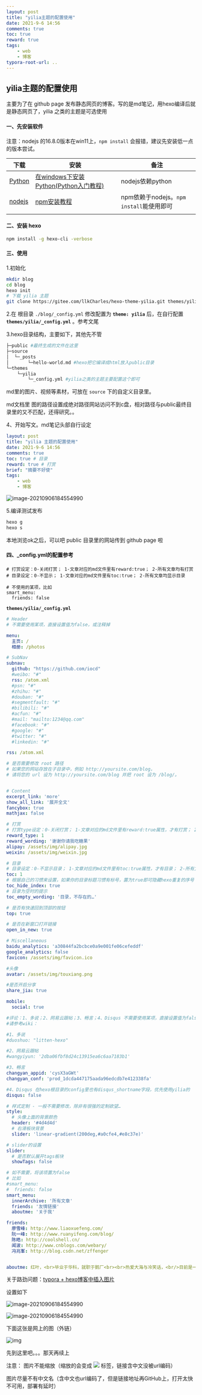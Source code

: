 ```yaml
---
layout: post
title: "yilia主题的配置使用"
date: 2021-9-6 14:56
comments: true
toc: true
reward: true
tags: 
	- web
	- 博客
typora-root-url: ..
---
```


## yilia主题的配置使用

主要为了在 github page 发布静态网页的博客。写的是md笔记，用hexo编译后就是静态网页了，yilia 之类的主题是可选使用



#### 一、先安装软件

注意：nodejs 的16.8.0版本在win11上，`npm install` 会报错，建议先安装低一点的版本尝试。

| 下载                                 | 安装                                                         | 备注                                     |
| ------------------------------------ | ------------------------------------------------------------ | ---------------------------------------- |
| [Python](https://www.python.org/)    | [在windows下安装Python(Python入门教程)](https://my.oschina.net/u/3704591/blog/4566022) | nodejs依赖python                         |
| [nodejs](http://nodejs.cn/download/) | [npm安装教程](https://www.cnblogs.com/lgx5/p/10732016.html)  | npm依赖于nodejs。`npm install`能使用即可 |
|                                      |                                                              |                                          |



#### 二、安装 hexo

```sh
npm install -g hexo-cli -verbose
```



#### 三、使用

1.初始化

```sh
mkdir blog
cd blog
hexo init
# 下载 yilia 主题
git clone https://gitee.com/llkCharles/hexo-theme-yilia.git themes/yilia
```



2.在 根目录 `./blog/_config.yml` 修改配置为 **`theme: yilia`** 后，在自行配置 **`themes/yilia/_config.yml`** 。参考文尾



3.hexo目录结构，主要如下，其他先不管

```sh
├─public #最终生成的文件在这里
├─source
│  └─_posts
│       └─hello-world.md #hexo把它编译成html放入public目录
└─themes
    └─yilia
        └─_config.yml #yilia之类的主题主要配置这个即可
```

md里的图片、视频等素材，可放在 `source` 下的自定义目录里。

md文档里 图的路径设置成绝对路径网站访问不到c盘，相对路径与public最终目录里的又不匹配，还得研究。。



4、开始写文。md笔记头部自行设定

```yaml
layout: post
title: "yilia 主题的配置使用"
date: 2021-9-6 14:56
comments: true
toc: true # 目录
reward: true # 打赏
brief: "摘要不好使"
tags: 
	- web
	- 博客
```

![image-20210906184554990](/blogs/assets/blogimg/yilia主题的配置使用/image-20210906184554990.png)

5.编译测试发布

```sh
hexo g
hexo s
```

本地浏览ok之后，可以吧 public 目录里的网站传到 github page 啦



#### 四、_config.yml的配置参考

```
# 打赏设定：0-关闭打赏； 1-文章对应的md文件里有reward:true； 2-所有文章均有打赏
# 目录设定：0-不显示； 1-文章对应的md文件里有toc:true； 2-所有文章均显示目录

# 不使用的某项，比如
smart_menu:
  friends: false
```



**`themes/yilia/_config.yml`** 

```yaml
# Header
# 不需要使用某项，直接设置值为false，或注释掉

menu:
  主页: /
  相册: /photos

# SubNav
subnav:
  github: "https://github.com/iocd"
  #weibo: "#"
  rss: /atom.xml
  #psn: "#"
  #zhihu: "#"
  #douban: "#"
  #segmentfault: "#"
  #bilibili: "#"
  #acfun: "#"
  #mail: "mailto:1234@qq.com"
  #facebook: "#"
  #google: "#"
  #twitter: "#"
  #linkedin: "#"

rss: /atom.xml

# 是否需要修改 root 路径
# 如果您的网站存放在子目录中，例如 http://yoursite.com/blog，
# 请将您的 url 设为 http://yoursite.com/blog 并把 root 设为 /blog/。


# Content
excerpt_link: 'more'
show_all_link: '展开全文'
fancybox: true
mathjax: false

# 打赏
# 打赏type设定：0-关闭打赏； 1-文章对应的md文件里有reward:true属性，才有打赏； 2-所有文章均有打赏
reward_type: 1
reward_wording: '谢谢你请我吃糖果'
alipay: /assets/img/alipay.jpg
weixin: /assets/img/weixin.jpg

# 目录
# 目录设定：0-不显示目录； 1-文章对应的md文件里有toc:true属性，才有目录； 2-所有文章均显示目录
toc: 1
# 根据自己的习惯来设置，如果你的目录标题习惯有标号，置为true即可隐藏hexo重复的序号；否则置为false
toc_hide_index: true
# 目录为空时的提示
toc_empty_wording: '目录，不存在的…'

# 是否有快速回到顶部的按钮
top: true

# 是否在新窗口打开链接
open_in_new: true

# Miscellaneous
baidu_analytics: 'a30844fa2bcbce0a9e001fe06cefeddf'
google_analytics: false
favicon: /assets/img/favicon.ico

#头像
avatar: /assets/img/touxiang.png

#是否开启分享
share_jia: true

mobile:
  social: true

#评论：1、多说；2、网易云跟帖；3、畅言；4、Disqus 不需要使用某项，直接设置值为false，或注释掉
#请参考wiki：

#1、多说
#duoshuo: "litten-hexo"

#2、网易云跟帖
#wangyiyun: '2dba06fbf8d24c13915ea6c6aa7183b1'

#3、畅言
changyan_appid: 'cysX3aGWt'
changyan_conf: 'prod_1dcda447175aada96edcdb7e412338fa'

#4、Disqus 在hexo根目录的config里也有disqus_shortname字段，优先使用yilia的
disqus: false

# 样式定制 - 一般不需要修改，除非有很强的定制欲望…
style:
  # 头像上面的背景颜色
  header: '#4d4d4d'
  # 右滑板块背景
  slider: 'linear-gradient(200deg,#a0cfe4,#e8c37e)'

# slider的设置
slider:
  # 是否默认展开tags板块
  showTags: false

# 如不需要，将该项置为false
# 比如
#smart_menu:
#  friends: false
smart_menu:
  innerArchive: '所有文章'
  friends: '友情链接'
  aboutme: '关于我'

friends:
  廖雪峰: http://www.liaoxuefeng.com/
  阮一峰: http://www.ruanyifeng.com/blog/
  陈皓: http://coolshell.cn/
  闻波: http://www.cnblogs.com/webary/
  冯兆峯: http://blog.csdn.net/zffenger


aboutme: 红叶，<br>毕业于华科，就职于鹅厂<br><br>热爱大海与冷笑话，<br/>目前是一枚前端<br/><br/>胆小认生，不易相处，<br>年轻无为，卖马为生。

```

关于路劲问题：[typora + hexo博客中插入图片](https://blog.csdn.net/qq_32623363/article/details/100524856)

设置如下

![image-20210906184554990](/blogs/assets/blogimg/yilia主题的配置使用/typora1.png)

![image-20210906184554990](/blogs/assets/blogimg/yilia主题的配置使用/typora2.png)



下面这张是网上的图（外链）

![img](https://www.baidu.com/img/flexible/logo/pc/result.png)



先到这里吧。。。那天再续上

注意：
图片不能缩放（缩放的会变成 <img src="..."> 标签，链接含中文没被url编码）

图片尽量不有中文名（含中文也url编码了，但是链接地址再GitHub上，打开太快不可用，部署有延时）


